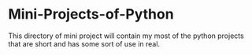# Mini-Projects-of-Python
This directory of mini project will contain my most of the python projects that are short and has some sort of use in real. 
